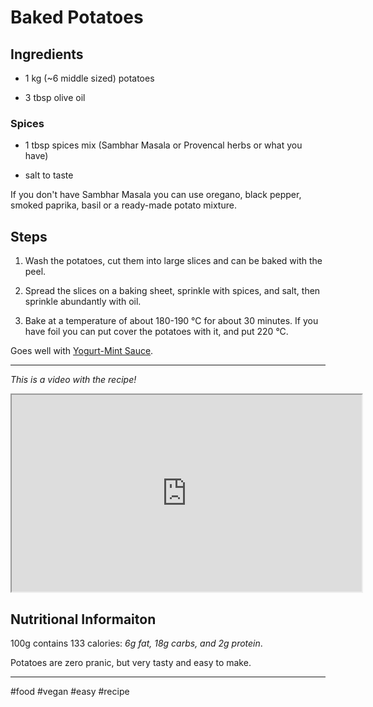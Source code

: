 # Baked Potatoes

## Ingredients

*   1 kg (~6 middle sized) potatoes
    
*   3 tbsp olive oil
    

### Spices

*   1 tbsp spices mix (Sambhar Masala or Provencal herbs or what you have)
    
*   salt to taste
    

If you don't have Sambhar Masala you can use oregano, black pepper, smoked paprika, basil or a ready-made potato mixture.

## Steps

1.  Wash the potatoes, cut them into large slices and can be baked with the peel.
    
2.  Spread the slices on a baking sheet, sprinkle with spices, and salt, then sprinkle abundantly with oil.
    
3.  Bake at a temperature of about 180-190 °C for about 30 minutes. If you have foil you can put cover the potatoes with it, and put 220 °C.
    

Goes well with [Yogurt-Mint Sauce](https://pranic-diet.com/yogurt-mint-sauce).

* * *

*This is a video with the recipe!*

<iframe width="560" height="315" src="https://www.youtube.com/embed/bfHe7sOydsU"></iframe>

## **Nutritional Informaiton**

100g contains 133 calories: *6g fat, 18g carbs, and 2g protein*.

Potatoes are zero pranic, but very tasty and easy to make.

* * *

#food #vegan #easy #recipe